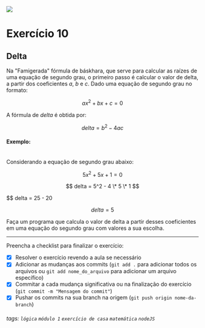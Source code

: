 ![](https://i.imgur.com/xG74tOh.png)

# Exercício 10

## Delta

Na "Famigerada" fórmula de báskhara, que serve para calcular as raízes de uma equação de segundo grau, o primeiro passo é calcular o valor de delta, a partir dos coeficientes $a$, $b$ e $c$. Dado uma equação de segundo grau no formato:

$$ ax^2 + bx + c = 0 $$

A fórmula de $delta$ é obtida por:

$$ delta = b^2 - 4ac $$

#### Exemplo:

\
Considerando a equação de segundo grau abaixo:

$$ 5x^2 + 5x + 1 = 0 $$

$$ delta = 5^2 - 4 \* 5 \* 1 $$

$$ delta = 25 - 20

$$ delta = 5 $$

Faça um programa que calcula o valor de delta a partir desses coeficientes em uma equação do segundo grau com valores a sua escolha.

---

Preencha a checklist para finalizar o exercício:

- [X] Resolver o exercício revendo a aula se necessário
- [X] Adicionar as mudanças aos commits (`git add .` para adicionar todos os arquivos ou `git add nome_do_arquivo` para adicionar um arquivo específico)
- [X] Commitar a cada mudança significativa ou na finalização do exercício (`git commit -m "Mensagem do commit"`)
- [X] Pushar os commits na sua branch na origem (`git push origin nome-da-branch`)

###### tags: `lógica` `módulo 1` `exercício de casa` `matemática` `nodeJS`
